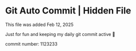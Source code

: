 # Git Auto Commit | Hidden File

This file was added Feb 12, 2025

Just for fun and keeping my daily git commit active 🤪

commit number: 1123233
